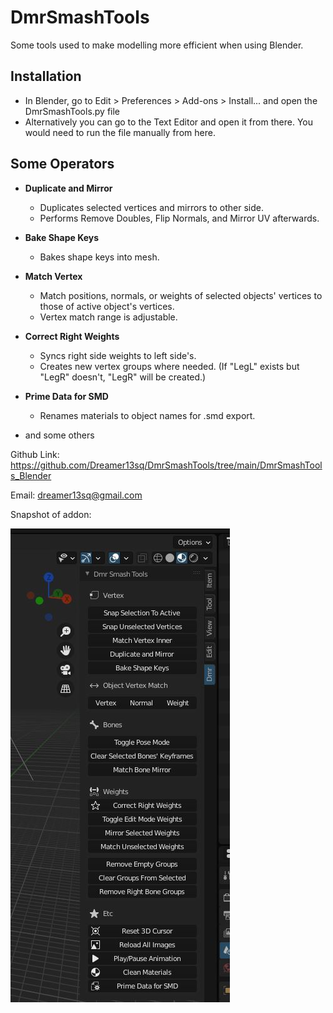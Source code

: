 # DmrSmashTools
Some tools used to make modelling more efficient when using Blender.

## Installation
* In Blender, go to Edit > Preferences > Add-ons > Install... and open the DmrSmashTools.py file
* Alternatively you can go to the Text Editor and open it from there. You would need to run the file manually from here.

## Some Operators
* **Duplicate and Mirror**
  * Duplicates selected vertices and mirrors to other side.
  * Performs Remove Doubles, Flip Normals, and Mirror UV afterwards.

* **Bake Shape Keys**
  * Bakes shape keys into mesh.

* **Match Vertex**
  * Match positions, normals, or weights of selected objects' vertices to those of active object's vertices. 
  * Vertex match range is adjustable.

* **Correct Right Weights**
  * Syncs right side weights to left side's. 
  * Creates new vertex groups where needed. (If "LegL" exists but "LegR" doesn't, "LegR" will be created.)

* **Prime Data for SMD**
  * Renames materials to object names for .smd export.

* and some others
  
Github Link: https://github.com/Dreamer13sq/DmrSmashTools/tree/main/DmrSmashTools_Blender

Email: dreamer13sq@gmail.com

Snapshot of addon:

![DmrSmashTools Addon Snapshot](/images/blenderaddon_snapshot.jpg)

